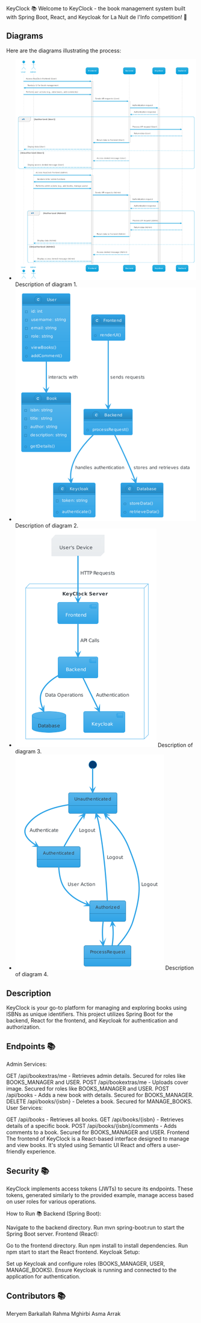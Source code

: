 KeyClock 📚
Welcome to KeyClock - the book management system built with Spring Boot, React, and Keycloak for La Nuit de l'Info competition! 🌟

## Diagrams

Here are the diagrams illustrating the process:

- ![Diagram 1](pic/ss1.png) Description of diagram 1.
- ![Diagram 2](pic/ss2.png) Description of diagram 2.
- ![Diagram 3](pic/ss3.png) Description of diagram 3.
- ![Diagram 4](pic/ss4.png) Description of diagram 4.


## Description
KeyClock is your go-to platform for managing and exploring books using ISBNs as unique identifiers. This project utilizes Spring Boot for the backend, React for the frontend, and Keycloak for authentication and authorization.

## Endpoints 📚
Admin Services:

GET /api/bookextras/me - Retrieves admin details. Secured for roles like BOOKS_MANAGER and USER.
POST /api/bookextras/me - Uploads cover image. Secured for roles like BOOKS_MANAGER and USER.
POST /api/books - Adds a new book with details. Secured for BOOKS_MANAGER.
DELETE /api/books/{isbn} - Deletes a book. Secured for MANAGE_BOOKS.
User Services:

GET /api/books - Retrieves all books.
GET /api/books/{isbn} - Retrieves details of a specific book.
POST /api/books/{isbn}/comments - Adds comments to a book. Secured for BOOKS_MANAGER and USER.
Frontend
The frontend of KeyClock is a React-based interface designed to manage and view books. It's styled using Semantic UI React and offers a user-friendly experience.

 ## Security 📚
KeyClock implements access tokens (JWTs) to secure its endpoints. These tokens, generated similarly to the provided example, manage access based on user roles for various operations.

How to Run 📚
Backend (Spring Boot):

Navigate to the backend directory.
Run mvn spring-boot:run to start the Spring Boot server.
Frontend (React):

Go to the frontend directory.
Run npm install to install dependencies.
Run npm start to start the React frontend.
Keycloak Setup:

Set up Keycloak and configure roles (BOOKS_MANAGER, USER, MANAGE_BOOKS).
Ensure Keycloak is running and connected to the application for authentication.

## Contributors 📚
Meryem Barkallah
Rahma Mghirbi
Asma Arrak

